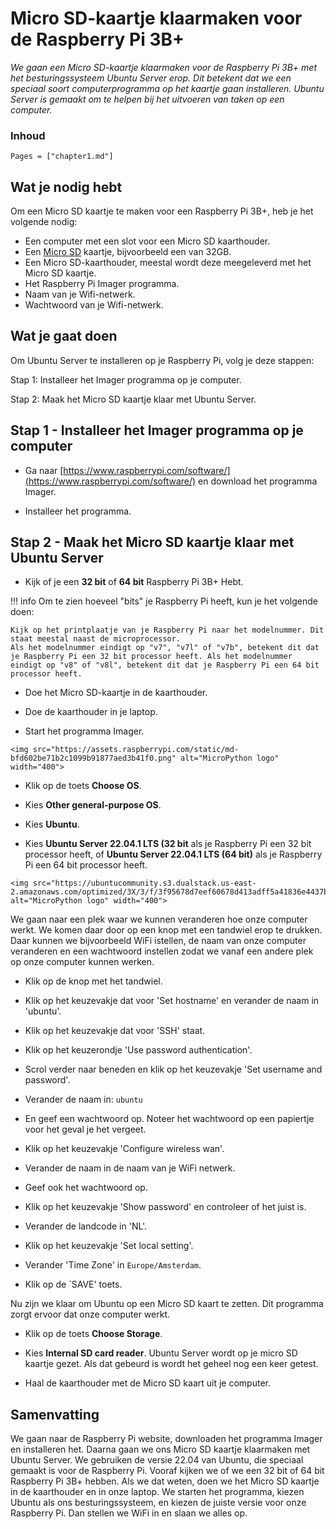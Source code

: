 # Micro SD-kaartje klaarmaken voor de Raspberry Pi 3B+

*We gaan een Micro SD-kaartje klaarmaken voor de Raspberry Pi 3B+ met het besturingssysteem Ubuntu Server erop. Dit betekent dat we een speciaal soort computerprogramma op het kaartje gaan installeren. Ubuntu Server is gemaakt om te helpen bij het uitvoeren van taken op een computer.*

### Inhoud

```@contents
Pages = ["chapter1.md"]
```

## Wat je nodig hebt

Om een Micro SD kaartje te maken voor een Raspberry Pi 3B+, heb je het volgende nodig:

- Een computer met een slot voor een Micro SD kaarthouder.
- Een [Micro SD](https://elektronicavoorjou.nl/product/transcend-micro-sd-rpi-os/) kaartje, bijvoorbeeld een van 32GB.
- Een Micro SD-kaarthouder, meestal wordt deze meegeleverd met het Micro SD kaartje.
- Het Raspberry Pi Imager programma.
- Naam van je Wifi-netwerk.
- Wachtwoord van je Wifi-netwerk.

## Wat je gaat doen

Om Ubuntu Server te installeren op je Raspberry Pi, volg je deze stappen:

Stap 1: Installeer het Imager programma op je computer.

Stap 2: Maak het Micro SD kaartje klaar met Ubuntu Server.

## Stap 1 - Installeer het Imager programma op je computer

- Ga naar [https://www.raspberrypi.com/software/](https://www.raspberrypi.com/software/) en download het programma Imager.

- Installeer het programma.

## Stap 2 - Maak het Micro SD kaartje klaar met Ubuntu Server

- Kijk of je een **32 bit** of **64 bit** Raspberry Pi 3B+ Hebt.

!!! info
    Om te zien hoeveel "bits" je Raspberry Pi heeft, kun je het volgende doen:

    Kijk op het printplaatje van je Raspberry Pi naar het modelnummer. Dit staat meestal naast de microprocessor.
    Als het modelnummer eindigt op "v7", "v7l" of "v7b", betekent dit dat je Raspberry Pi een 32 bit processor heeft. Als het modelnummer eindigt op "v8" of "v8l", betekent dit dat je Raspberry Pi een 64 bit processor heeft.

- Doe het Micro SD-kaartje in de kaarthouder.

- Doe de kaarthouder in je laptop.

- Start het programma Imager.

```@raw html
<img src="https://assets.raspberrypi.com/static/md-bfd602be71b2c1099b91877aed3b41f0.png" alt="MicroPython logo" width="400">
```

- Klik op de toets **Choose OS**.

- Kies **Other general-purpose OS**.

- Kies **Ubuntu**.

- Kies **Ubuntu Server 22.04.1 LTS (32 bit** als je Raspberry Pi een 32 bit processor heeft, of **Ubuntu Server 22.04.1 LTS (64 bit)** als je Raspberry Pi een 64 bit processor heeft.

```@raw html
<img src="https://ubuntucommunity.s3.dualstack.us-east-2.amazonaws.com/optimized/3X/3/f/3f95678d7eef60678d413adff5a41836e4437b4c_2_690x448.png" alt="MicroPython logo" width="400">
```
We gaan naar een plek waar we kunnen veranderen hoe onze computer werkt. We komen daar door op een knop met een tandwiel erop te drukken. Daar kunnen we bijvoorbeeld WiFi istellen, de naam van onze computer veranderen en een wachtwoord instellen zodat we vanaf een andere plek op onze computer kunnen werken.

- Klik op de knop met het tandwiel.
- Klik op het keuzevakje dat voor 'Set hostname' en verander de naam in 'ubuntu'.
- Klik op het keuzevakje dat voor 'SSH' staat.
- Klik op het keuzerondje 'Use password authentication'.

- Scrol verder naar beneden en klik op het keuzevakje 'Set username and password'.
- Verander de naam in: `ubuntu`
- En geef een wachtwoord op. Noteer het wachtwoord op een papiertje voor het geval je het vergeet.

- Klik op het keuzevakje 'Configure wireless wan'.
- Verander de naam in de naam van je WiFi netwerk.
- Geef ook het wachtwoord op.
- Klik op het keuzevakje 'Show password' en controleer of het juist is.

- Verander de landcode in 'NL'.
- Klik op het keuzevakje 'Set local setting'.
- Verander 'Time Zone' in `Europe/Amsterdam`.
- Klik op de `SAVE' toets.

Nu zijn we klaar om Ubuntu op een Micro SD kaart te zetten. Dit programma zorgt ervoor dat onze computer werkt.

- Klik op de toets **Choose Storage**.

- Kies **Internal SD card reader**. Ubuntu Server wordt op je micro SD kaartje gezet. Als dat gebeurd is wordt het geheel nog een keer getest.

- Haal de kaarthouder met de Micro SD kaart uit je computer.

## Samenvatting

We gaan naar de Raspberry Pi website, downloaden het programma Imager en installeren het. Daarna gaan we ons Micro SD kaartje klaarmaken met Ubuntu Server. We gebruiken de versie 22.04 van Ubuntu, die speciaal gemaakt is voor de Raspberry Pi. Vooraf kijken we of we een 32 bit of 64 bit Raspberry Pi 3B+ hebben. Als we dat weten, doen we het Micro SD kaartje in de kaarthouder en in onze laptop. We starten het programma, kiezen Ubuntu als ons besturingssysteem, en kiezen de juiste versie voor onze Raspberry Pi. Dan stellen we WiFi in en slaan we alles op.